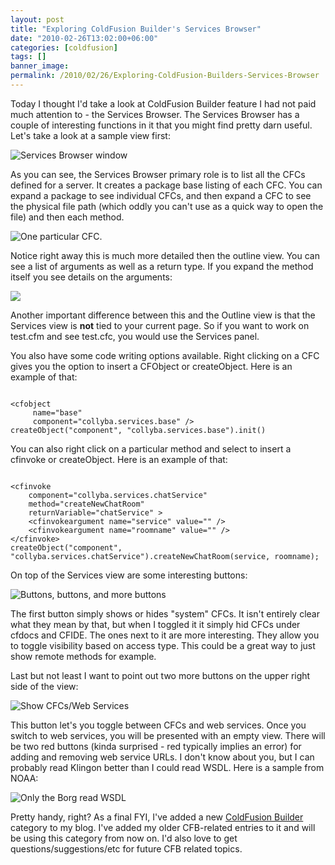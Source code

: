 ```yaml
---
layout: post
title: "Exploring ColdFusion Builder's Services Browser"
date: "2010-02-26T13:02:00+06:00"
categories: [coldfusion]
tags: []
banner_image: 
permalink: /2010/02/26/Exploring-ColdFusion-Builders-Services-Browser
---
```


Today I thought I'd take a look at ColdFusion Builder feature I had not paid much attention to - the Services Browser. The Services Browser has a couple of interesting functions in it that you might find pretty darn useful. Let's take a look at a sample view first:

<p/>
<!--more-->
<img src="https://static.raymondcamden.com/images/cfjedi/Screen shot 2010-02-26 at 12.16.28 PM.png" title="Services Browser window" />
<p/>

As you can see, the Services Browser primary role is to list all the CFCs defined for a server. It creates a package base listing of each CFC. You can expand a package to see individual CFCs, and then expand a CFC to see the physical file path (which oddly you can't use as a quick way to open the file) and then each method.
<p/>

<img src="https://static.raymondcamden.com/images/cfjedi/Screen shot 2010-02-26 at 12.18.33 PM.png" title="One particular CFC." />
<p/>

Notice right away this is much more detailed then the outline view. You can see a list of arguments as well as a return type. If you expand the method itself you see details on the arguments:
<p/>

<img src="https://static.raymondcamden.com/images/cfjedi/Screen shot 2010-02-26 at 12.20.39 PM.png" />
<p/>

Another important difference between this and the Outline view is that the Services view is <b>not</b> tied to your current page. So if you want to work on test.cfm and see test.cfc, you would use the Services panel. 
<p/>

You also have some code writing options available. Right clicking on a CFC gives you the option to insert a CFObject or createObject. Here is an example of that:
<p/>

<code>
&lt;cfobject 
	 name="base" 
	 component="collyba.services.base" /&gt;
createObject("component", "collyba.services.base").init()
</code>

<p/>

You can also right click on a particular method and select to insert a cfinvoke or createObject. Here is an example of that:

<p/>

<code>
&lt;cfinvoke 
	component="collyba.services.chatService" 
	method="createNewChatRoom"  
	returnVariable="chatService" &gt;
	&lt;cfinvokeargument name="service" value="" /&gt;
	&lt;cfinvokeargument name="roomname" value="" /&gt;
&lt;/cfinvoke&gt;
createObject("component", "collyba.services.chatService").createNewChatRoom(service, roomname);
</code>

<p/>

On top of the Services view are some interesting buttons:

<p/>

<img src="https://static.raymondcamden.com/images/cfjedi/Screen shot 2010-02-26 at 12.24.38 PM.png" title="Buttons, buttons, and more buttons" />

<p/>

The first button simply shows or hides "system" CFCs. It isn't entirely clear what they mean by that, but when I toggled it it simply hid CFCs under cfdocs and CFIDE. The ones next to it are more interesting. They allow you to toggle visibility based on access type. This could be a great way to just show remote methods for example. 

<p/>

Last but not least I want to point out two more buttons on the upper right side of the view:

<p/>

<img src="https://static.raymondcamden.com/images/cfjedi/Screen shot 2010-02-26 at 12.31.23 PM.png" title="Show CFCs/Web Services" />

<p/>

This button let's you toggle between CFCs and web services. Once you switch to web services, you will be presented with an empty view. There will be two red buttons (kinda surprised - red typically implies an error) for adding and removing web service URLs. I don't know about you, but I can probably read Klingon better than I could read WSDL. Here is a sample from NOAA:

<p/>

<img src="https://static.raymondcamden.com/images/cfjedi/Screen shot 2010-02-26 at 12.36.59 PM.png" title="Only the Borg read WSDL" />

<p/>

Pretty handy, right? As a final FYI, I've added a new <a href="http://www.raymondcamden.com/index.cfm/ColdFusion-Builder">ColdFusion Builder</a> category to my blog. I've added my older CFB-related entries to it and will be using this category from now on. I'd also love to get questions/suggestions/etc for future CFB related topics.